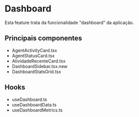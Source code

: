 # Dashboard

Esta feature trata da funcionalidade "dashboard" da aplicação.

## Principais componentes
- AgentActivityCard.tsx
- AgentStatusCard.tsx
- AtividadeRecenteCard.tsx
- DashboardSidebar.tsx.new
- DashboardStatsGrid.tsx

## Hooks
- useDashboard.ts
- useDashboardData.ts
- useDashboardMetrics.ts
